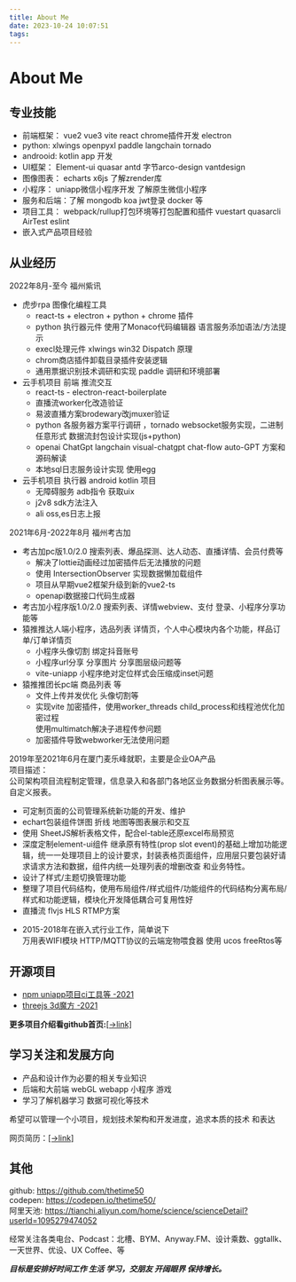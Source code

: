 ```yaml
---
title: About Me
date: 2023-10-24 10:07:51
tags:
---
```

# About Me

<!--info-->

## 专业技能
- 前端框架： vue2 vue3 vite react chrome插件开发 electron
- python:  xlwings openpyxl paddle langchain tornado
- androoid: kotlin app 开发
- UI框架： Element-ui quasar antd 字节arco-design vantdesign
- 图像图表： echarts x6js 了解zrender库
- 小程序： uniapp微信小程序开发 了解原生微信小程序
- 服务和后端：了解 mongodb koa jwt登录 docker 等
- 项目工具： webpack/rullup打包环境等打包配置和插件 vuestart quasarcli AirTest eslint 
- 嵌入式产品项目经验


## 从业经历
2022年8月-至今 福州紫讯
  - 虎步rpa 图像化编程工具
    - react-ts + electron + python + chrome 插件
    - python 执行器元件 使用了Monaco代码编辑器 语言服务添加语法/方法提示
    - execl处理元件 xlwings win32 Dispatch 原理
    - chrom商店插件卸载目录插件安装逻辑
    - 通用票据识别技术调研和实现 paddle 调研和环境部署
  - 云手机项目 前端 推流交互
    - react-ts - electron-react-boilerplate
    - 直播流worker化改造验证
    - 易波直播方案brodewary改jmuxer验证
    - python 各服务器方案平行调研 ，tornado websocket服务实现，二进制任意形式 数据流封包设计实现(js+python)
    - openai ChatGpt langchain visual-chatgpt chat-flow auto-GPT 方案和源码解读
    - 本地sql日志服务设计实现 使用egg
  - 云手机项目 执行器 android kotlin 项目
    - 无障碍服务 adb指令 获取uix
    - j2v8 sdk方法注入
    - ali oss,es日志上报

2021年6月-2022年8月 福州考古加  
- 考古加pc版1.0/2.0 搜索列表、爆品探测、达人动态、直播详情、会员付费等
  - 解决了lottie动画经过加密插件后无法播放的问题
  - 使用 IntersectionObserver 实现数据懒加载组件
  - 项目从早期vue2框架升级到新的vue2-ts
  - openapi数据接口代码生成器
- 考古加小程序版1.0/2.0 搜索列表、详情webview、支付 登录、小程序分享功能等
- 猿推推达人端小程序，选品列表 详情页，个人中心模块内各个功能，样品订单/订单详情页
  - 小程序头像切割 绑定抖音账号
  - 小程序url分享 分享图片 分享图层级问题等
  - vite-uniapp 小程序绝对定位样式会压缩成inset问题
- 猿推推团长pc端 商品列表 等
  - 文件上传并发优化 头像切割等
  - 实现vite 加密插件，使用worker_threads child_process和线程池优化加密过程  
    使用multimatch解决子进程传参问题
  - 加密插件导致webworker无法使用问题


2019年至2021年6月在厦门麦乐峰就职，主要是企业OA产品  
项目描述：  
公司架构项目流程制定管理，信息录入和各部门各地区业务数据分析图表展示等。自定义报表。  
  - 可定制页面的公司管理系统新功能的开发、维护
  - echart包装组件饼图 折线 地图等图表展示和交互
  - 使用 SheetJS解析表格文件，配合el-table还原excel布局预览
  - 深度定制element-ui组件 继承原有特性(prop slot event)的基础上增加功能逻辑，统一一处理项目上的设计要求，封装表格页面组件，应用层只要包装好请求请求方法和数据，组件内统一处理列表的增删改查 和业务特性。  
  - 设计了样式/主题切换管理功能
  - 整理了项目代码结构，使用布局组件/样式组件/功能组件的代码结构分离布局/样式和功能逻辑，模块化开发降低耦合可复用性好
  - 直播流 flvjs HLS RTMP方案
<!--   - 使用vuedraggable vue-grid-layout优化数据交互和定制页面布局等 -->

- 2015-2018年在嵌入式行业工作，简单说下  
万用表WIFI模块 HTTP/MQTT协议的云端宠物喂食器 使用 ucos freeRtos等

## 开源项目
- [npm uniapp项目ci工具等 -2021](https://www.npmjs.com/~thetime50)
- [threejs 3d魔方 -2021](http://thetime50.com/front-laboratory/vue3-tsv/dist/#/rubikCube)

**更多项目介绍看github首页:**[\[→link\]](https://github.com/thetime50)

<style>
@import url('https://cdn.jsdelivr.net/gh/thetime50/tampermonkeyscript@master/style/common.css');

.img-wrap>div{
  margin: 0 10px;
}
</style>

## 学习关注和发展方向
- 产品和设计作为必要的相关专业知识  
- 后端和大前端 webGL webapp 小程序 游戏
- 学习了解机器学习 数据可视化等技术

希望可以管理一个小项目，规划技术架构和开发进度，追求本质的技术 和表达

网页简历：[\[→link\]](http://thetime50.com/resume/resume)

## 其他
github: https://github.com/thetime50  
codepen: https://codepen.io/thetime50/  
阿里天池: https://tianchi.aliyun.com/home/science/scienceDetail?userId=1095279474052  

经常关注各类电台、Podcast：北槽、BYM、Anyway.FM、设计乘数、ggtallk、一天世界、优设、UX Coffee、等  

***目标是安排好时间工作 生活 学习，交朋友 开阔眼界 保持增长。***

